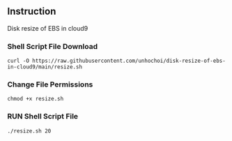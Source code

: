 ## Instruction
Disk resize of EBS in cloud9

### Shell Script File Download
```
curl -O https://raw.githubusercontent.com/unhochoi/disk-resize-of-ebs-in-cloud9/main/resize.sh
```
### Change File Permissions
```
chmod +x resize.sh
```
### RUN Shell Script File
```
./resize.sh 20
```


